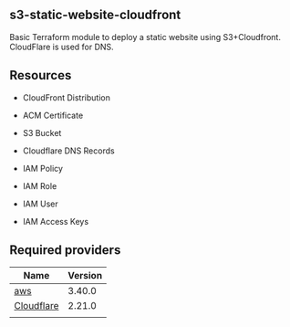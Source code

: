 ## s3-static-website-cloudfront

Basic Terraform module to deploy a static website using S3+Cloudfront.
CloudFlare is used for DNS.

## Resources

* CloudFront Distribution
* ACM Certificate
* S3 Bucket
* Cloudflare DNS Records

* IAM Policy
* IAM Role
* IAM User
* IAM Access Keys

## Required providers

| Name                                                                               | Version |
|------------------------------------------------------------------------------------|---------|
| [aws](https://registry.terraform.io/providers/hashicorp/aws/latest/docs)           | 3.40.0  |
| [Cloudflare](https://registry.terraform.io/providers/cloudflare/cloudflare/latest) | 2.21.0  |
|                                                                                    |         |

